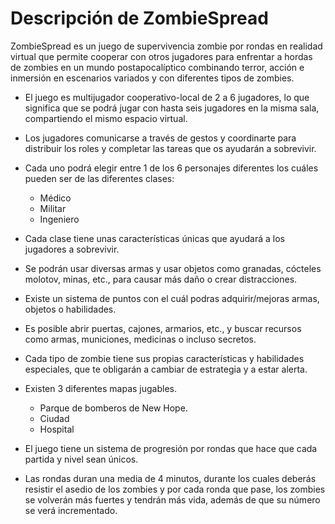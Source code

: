 # **Descripción de ZombieSpread**
ZombieSpread es un juego de supervivencia zombie por rondas en realidad virtual que permite cooperar con otros jugadores para enfrentar a hordas de zombies en un mundo postapocalíptico combinando terror, acción e inmersión en escenarios variados y con diferentes tipos de zombies. 
- El juego es multijugador cooperativo-local de 2 a 6 jugadores, lo que significa que se podrá jugar con hasta seis jugadores en la misma sala, compartiendo el mismo espacio virtual.

  
- Los jugadores comunicarse a través de gestos y coordinarte para distribuir los roles y completar las tareas que os ayudarán a sobrevivir.

  
- Cada uno podrá elegir entre 1 de los 6 personajes diferentes los cuáles pueden ser de las diferentes clases:
  - Médico
  - Militar
  - Ingeniero
 
    
- Cada clase tiene unas características únicas que ayudará a los jugadores a sobrevivir.

  
- Se podrán usar diversas armas y usar objetos como granadas, cócteles molotov, minas, etc., para causar más daño o crear distracciones.


- Existe un sistema de puntos con el cuál podras adquirir/mejoras armas, objetos o habilidades.

  
- Es posible abrir puertas, cajones, armarios, etc., y buscar recursos como armas, municiones, medicinas o incluso secretos.

  
- Cada tipo de zombie tiene sus propias características y habilidades especiales, que te obligarán a cambiar de estrategia y a estar alerta.

  
- Existen 3 diferentes mapas jugables.
  - Parque de bomberos de New Hope.
  - Ciudad
  - Hospital
 
    
- El juego tiene un sistema de progresión por rondas que hace que cada partida y nivel sean únicos.

  
- Las rondas duran una media de 4 minutos, durante los cuales deberás resistir el asedio de los zombies y por cada ronda que pase, los zombies se volverán más fuertes y tendrán más vida, además de que su número se verá incrementado.

  
  

